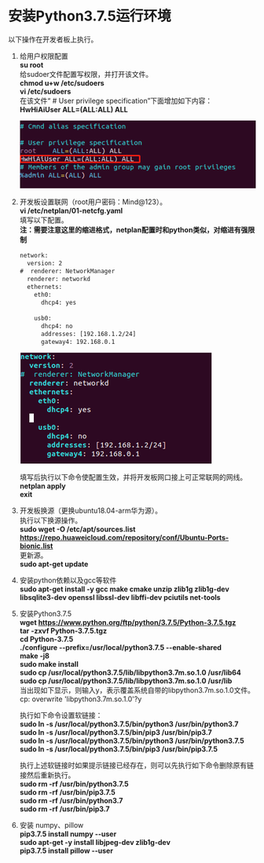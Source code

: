 # 安装Python3.7.5运行环境<a name="ZH-CN_TOPIC_0228768065"></a>
以下操作在开发者板上执行。
1.  给用户权限配置  
     **su root**   
    给sudoer文件配置写权限，并打开该文件。    
     **chmod u+w /etc/sudoers**   
     **vi /etc/sudoers**   
    在该文件“ # User privilege specification”下面增加如下内容：  
     **HwHiAiUser ALL=(ALL:ALL) ALL**
 
    ![](figures/authority.png "")

2.  开发板设置联网（root用户密码：Mind@123）。     
    **vi /etc/netplan/01-netcfg.yaml**   
    填写以下配置。      
     **注：需要注意这里的缩进格式，netplan配置时和python类似，对缩进有强限制** 

    ```
    network:
      version: 2
    #  renderer: NetworkManager
      renderer: networkd
      ethernets:
        eth0:
          dhcp4: yes 
   
        usb0:
          dhcp4: no 
          addresses: [192.168.1.2/24] 
          gateway4: 192.168.0.1
    ```


    ![](figures/network.png "")  


    填写后执行以下命令使配置生效，并将开发板网口接上可正常联网的网线。  
    **netplan apply**   
    **exit**  

3.  开发板换源（更换ubuntu18.04-arm华为源）。  
    执行以下换源操作。  
    **sudo wget -O /etc/apt/sources.list https://repo.huaweicloud.com/repository/conf/Ubuntu-Ports-bionic.list**   
    更新源。  
    **sudo apt-get update**   

4.  安装python依赖以及gcc等软件  
     **sudo apt-get install -y gcc make cmake unzip zlib1g zlib1g-dev libsqlite3-dev openssl libssl-dev libffi-dev 
pciutils net-tools**   

5.  安装Python3.7.5  
     **wget https://www.python.org/ftp/python/3.7.5/Python-3.7.5.tgz**     
     **tar -zxvf Python-3.7.5.tgz**     
     **cd Python-3.7.5**   
     **./configure --prefix=/usr/local/python3.7.5 --enable-shared**   
     **make -j8**   
     **sudo make install**   
     **sudo cp /usr/local/python3.7.5/lib/libpython3.7m.so.1.0 /usr/lib64**   
     **sudo cp /usr/local/python3.7.5/lib/libpython3.7m.so.1.0 /usr/lib**  
    当出现如下显示，则输入y，表示覆盖系统自带的libpython3.7m.so.1.0文件。  
    cp: overwrite 'libpython3.7m.so.1.0'?y    
   
    执行如下命令设置软链接：  
    **sudo ln -s /usr/local/python3.7.5/bin/python3 /usr/bin/python3.7  
    sudo ln -s /usr/local/python3.7.5/bin/pip3 /usr/bin/pip3.7  
    sudo ln -s /usr/local/python3.7.5/bin/python3 /usr/bin/python3.7.5  
    sudo ln -s /usr/local/python3.7.5/bin/pip3 /usr/bin/pip3.7.5**   

    执行上述软链接时如果提示链接已经存在，则可以先执行如下命令删除原有链接然后重新执行。  
     **sudo rm -rf /usr/bin/python3.7.5  
    sudo rm -rf /usr/bin/pip3.7.5  
    sudo rm -rf /usr/bin/python3.7  
    sudo rm -rf /usr/bin/pip3.7** 
    
6.  安装 numpy、pillow  
    **pip3.7.5 install numpy --user**   
    **sudo apt-get -y install libjpeg-dev zlib1g-dev**   
    **pip3.7.5 install pillow --user**